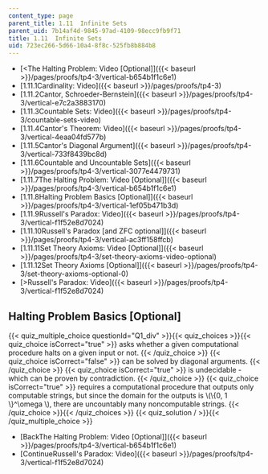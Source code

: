 ```yaml
---
content_type: page
parent_title: 1.11  Infinite Sets
parent_uid: 7b14af4d-9845-97ad-4109-98ecc9fb9f71
title: 1.11  Infinite Sets
uid: 723ec266-5d66-10a4-8f8c-525fb8b884b8
---
```


*   [<The Halting Problem: Video \[Optional\]]({{< baseurl >}}/pages/proofs/tp4-3/vertical-b654b1f1c6e1)
*   [1.11.1Cardinality: Video]({{< baseurl >}}/pages/proofs/tp4-3)
*   [1.11.2Cantor, Schroeder-Bernstein]({{< baseurl >}}/pages/proofs/tp4-3/vertical-e7c2a3883170)
*   [1.11.3Countable Sets: Video]({{< baseurl >}}/pages/proofs/tp4-3/countable-sets-video)
*   [1.11.4Cantor's Theorem: Video]({{< baseurl >}}/pages/proofs/tp4-3/vertical-4eaa04fd577b)
*   [1.11.5Cantor's Diagonal Argument]({{< baseurl >}}/pages/proofs/tp4-3/vertical-733f8439bc8d)
*   [1.11.6Countable and Uncountable Sets]({{< baseurl >}}/pages/proofs/tp4-3/vertical-3077e4479731)
*   [1.11.7The Halting Problem: Video \[Optional\]]({{< baseurl >}}/pages/proofs/tp4-3/vertical-b654b1f1c6e1)
*   [1.11.8Halting Problem Basics \[Optional\]]({{< baseurl >}}/pages/proofs/tp4-3/vertical-1ef05b471b3d)
*   [1.11.9Russell's Paradox: Video]({{< baseurl >}}/pages/proofs/tp4-3/vertical-f1f52e8d7024)
*   [1.11.10Russell's Paradox \[and ZFC optional\]]({{< baseurl >}}/pages/proofs/tp4-3/vertical-ac3ff158ffcb)
*   [1.11.11Set Theory Axioms: Video \[Optional\]]({{< baseurl >}}/pages/proofs/tp4-3/set-theory-axioms-video-optional)
*   [1.11.12Set Theory Axioms \[Optional\]]({{< baseurl >}}/pages/proofs/tp4-3/set-theory-axioms-optional-0)
*   [\>Russell's Paradox: Video]({{< baseurl >}}/pages/proofs/tp4-3/vertical-f1f52e8d7024)

Halting Problem Basics \[Optional\]
-----------------------------------

  
{{< quiz_multiple_choice questionId="Q1_div" >}}{{< quiz_choices >}}{{< quiz_choice isCorrect="true" >}}&nbsp;asks whether a given computational procedure halts on a given input or not.&nbsp;{{< /quiz_choice >}}
{{< quiz_choice isCorrect="false" >}}&nbsp;can be solved by diagonal arguments.&nbsp;{{< /quiz_choice >}}
{{< quiz_choice isCorrect="true" >}}&nbsp;is undecidable - which can be proven by contradiction.&nbsp;{{< /quiz_choice >}}
{{< quiz_choice isCorrect="true" >}}&nbsp;requires a computational procedure that outputs only computable strings, but since the domain for the outputs is \\(\\{0, 1 \\}^\\omega \\), there are uncountably many noncomputable strings.&nbsp;{{< /quiz_choice >}}{{< /quiz_choices >}}
{{< quiz_solution / >}}{{< /quiz_multiple_choice >}}

*   [BackThe Halting Problem: Video \[Optional\]]({{< baseurl >}}/pages/proofs/tp4-3/vertical-b654b1f1c6e1)
*   [ContinueRussell's Paradox: Video]({{< baseurl >}}/pages/proofs/tp4-3/vertical-f1f52e8d7024)